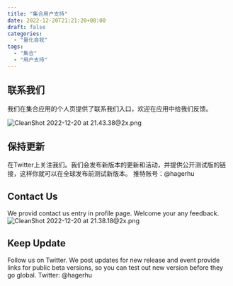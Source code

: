 ```yaml
---
title: "集合用户支持"
date: 2022-12-20T21:21:20+08:00
draft: false
categories:
  - "量化自我"
tags:
  - "集合"
  - "用户支持"
---
```




## 联系我们

我们在集合应用的个人页提供了联系我们入口，欢迎在应用中给我们反馈。

![CleanShot 2022-12-20 at 21.43.38@2x.png](https://cdn.nlark.com/yuque/0/2022/png/177619/1671543838672-47ec5632-3692-4f3c-90a5-d776e006caf1.png#averageHue=%23e3e3e2&clientId=u1157f54f-d9e8-4&crop=0&crop=0&crop=1&crop=1&from=paste&height=825&id=ue2f4e6d1&margin=%5Bobject%20Object%5D&name=CleanShot%202022-12-20%20at%2021.43.38%402x.png&originHeight=1650&originWidth=882&originalType=binary&ratio=1&rotation=0&showTitle=false&size=574672&status=done&style=none&taskId=ub97c0ce0-5f85-4a40-bd95-900a9230c1e&title=&width=441)
## 保持更新
在Twitter上关注我们。我们会发布新版本的更新和活动，并提供公开测试版的链接，这样你就可以在全球发布前测试新版本。
推特账号：@hagerhu
## Contact Us
We provid contact us entry in profile page. Welcome your any feedback.
![CleanShot 2022-12-20 at 21.38.18@2x.png](https://cdn.nlark.com/yuque/0/2022/png/177619/1671543512845-3118681a-b89d-4c53-ab19-dc709ceb8abf.png#averageHue=%23ecedeb&clientId=u43189988-a26a-4&crop=0&crop=0&crop=1&crop=1&from=paste&height=813&id=KaumO&margin=%5Bobject%20Object%5D&name=CleanShot%202022-12-20%20at%2021.38.18%402x.png&originHeight=1626&originWidth=888&originalType=binary&ratio=1&rotation=0&showTitle=false&size=595542&status=done&style=none&taskId=ub6da86e7-cbd6-4d14-bec1-e7c2ad6dac1&title=&width=444)
## Keep Update
Follow us on Twitter. We post updates for new release and event provide links for public beta versions, so you can test out new version before they go global.
Twitter: @hagerhu

